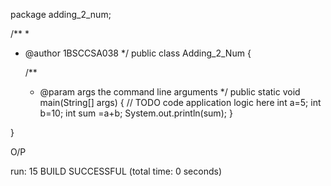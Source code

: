 package adding_2_num;

/**
 *
 * @author 1BSCCSA038
 */
public class Adding_2_Num {

    /**
     * @param args the command line arguments
     */
    public static void main(String[] args) {
        // TODO code application logic here
        int a=5;
        int b=10;
        int sum =a+b;
        System.out.println(sum);
    }
    
}

O/P

run:
15
BUILD SUCCESSFUL (total time: 0 seconds)
